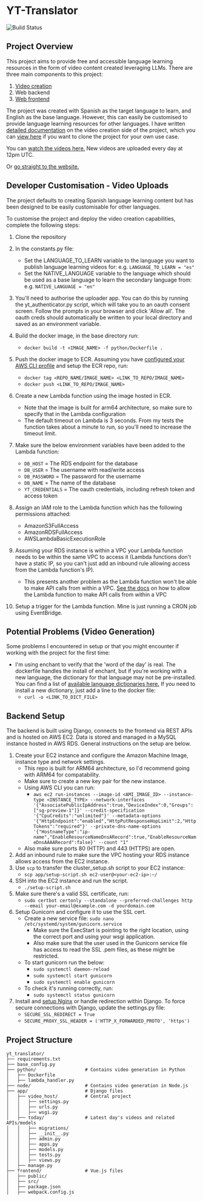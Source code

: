 # YT-Translator

![Build Status](https://github.com/bendsouza2/yt-translator/actions/workflows/python-unittest.yml/badge.svg)


## Project Overview
This project aims to provide free and accessible language learning resources in the form of video content created leveraging LLMs. There are three main components to this project:

1. [Video creation]((https://www.youtube.com/channel/UCQjyvCIR9IkG02Q0Wmpz9sQ))
2. Web backend
3. [Web frontend](https://videos.internationalwordoftheday.info/)


The project was created with Spanish as the target language to learn, and English as the base language. However, this can easily be customised to provide language learning resources for other languages. I have written [detailed documentation](https://github.com/bendsouza2/yt-translator/tree/main/python/README.md) on the video creation side of the project, which you can [view here](https://github.com/bendsouza2/yt-translator/tree/main/python/README.md) if you want to clone the project for your own use case. 


You can [watch the videos here.](https://www.youtube.com/channel/UCQjyvCIR9IkG02Q0Wmpz9sQ) New videos are uploaded every day at 12pm UTC. 

Or [go straight to the website.](https://videos.internationalwordoftheday.info/)


## Developer Customisation - Video Uploads

The project defaults to creating Spanish language learning content but has been designed to be easily customisable for other languages.

To customise the project and deploy the video creation capabilities, complete the following steps:

1. Clone the repository

2. In the constants.py file:
   - Set the LANGUAGE_TO_LEARN variable to the language you want to publish language learning videos for: e.g. `LANGUAGE_TO_LEARN = "es"`
   - Set the NATIVE_LANGUAGE variable to the language which should be used as a base language to learn the secondary language from: e.g. `NATIVE_LANGUAGE = "en"`

3. You'll need to authorise the uploader app. You can do this by running the yt_authenticator.py script, which will take you to an oauth consent screen. Follow the prompts in your browser and click 'Allow all'. The oauth creds should automatically be written to your local directory and saved as an environment variable. 


4. Build the docker image, in the base directory run:
   - `docker build -t <IMAGE_NAME> -f python/Dockerfile .`

5. Push the docker image to ECR. Assuming you have [configured your AWS CLI profile](https://docs.aws.amazon.com/cli/latest/userguide/getting-started-quickstart.html) and setup the ECR repo, run:
   - `docker tag <REPO_NAME/IMAGE_NAME> <LINK_TO_REPO/IMAGE_NAME>`
   - `docker push <LINK_TO_REPO/IMAGE_NAME>`

6. Create a new Lambda function using the image hosted in ECR.
   - Note that the image is built for arm64 architecture, so make sure to specify that in the Lambda configuration
   - The default timeout on Lambda is 3 seconds. From my tests the function takes about a minute to run, so you'll need to increase the timeout limit.

7. Make sure the below environment variables have been added to the Lambda function:
   - `DB_HOST` = The RDS endpoint for the database
   - `DB_USER` = The username with read/write access
   - `DB_PASSWORD` = The password for the username
   - `DB_NAME` = The name of the database
   - `YT_CREDENTIALS` = The oauth credentials, including refresh token and access token

8. Assign an IAM role to the Lambda function which has the following permissions attached:
   - AmazonS3FullAccess
   - AmazonRDSFullAccess
   - AWSLambdaBasicExecutionRole

9. Assuming your RDS instance is within a VPC your Lambda function needs to be within the same VPC to access it (Lambda functions don't have a static IP, so you can't just add an inbound rule allowing access from the Lambda function's IP).
   - This presents another problem as the Lambda function won't be able to make API calls from within a VPC. [See the docs](https://repost.aws/knowledge-center/internet-access-lambda-function) on how to allow the Lambda function to make API calls from within a VPC

10. Setup a trigger for the Lambda function. Mine is just running a CRON job using EventBridge.


## Potential Problems (Video Generation)
Some problems I encountered in setup or that you might encounter if working with the project for the first time:

* I'm using enchant to verify that the 'word of the day' is real. The dockerfile handles the install of enchant, but if you're working with a new language, the dictionary for that language may not be pre-installed. You can find a list of [available language dictionaries here.](https://cgit.freedesktop.org/libreoffice/dictionaries/tree/) If you need to install a new dictionary, just add a line to the docker file:
   - `curl -o <LINK_TO_DICT_FILE>`


## Backend Setup

The backend is built using Django, connects to the frontend via REST APIs and is hosted on AWS EC2. Data is stored and managed in a MySQL instance hosted in AWS RDS. General instructions on the setup are below.

1. Create your EC2 instance and configure the Amazon Machine Image, instance type and network settings. 
   - This repo is built for ARM64 architecture, so I'd recommend going with ARM64 for compatability.
   - Make sure to create a new key pair for the new instance.
   - Using AWS CLI you can run:
      - `aws ec2 run-instances --image-id <AMI_IMAGE_ID> --instance-type <INSTANCE_TYPE> --network-interfaces '{"AssociatePublicIpAddress":true,"DeviceIndex":0,"Groups":["sg-preview-1"]}' --credit-specification '{"CpuCredits":"unlimited"}' --metadata-options '{"HttpEndpoint":"enabled","HttpPutResponseHopLimit":2,"HttpTokens":"required"}' --private-dns-name-options '{"HostnameType":"ip-name","EnableResourceNameDnsARecord":true,"EnableResourceNameDnsAAAARecord":false}' --count "1" `
   - Also make sure ports 80 (HTTP) and 443 (HTTPS) are open.
2. Add an inbound rule to make sure the VPC hosting your RDS instance allows access from the EC2 instance.
3. Use `scp` to transfer the cluster_setup.sh script to your EC2 instance:
   - `scp app/setup-script.sh ec2-user@<your-ec2-ip>:~/`
4. SSH into the EC2 instance and run the script. 
   - `./setup-script.sh`
5. Make sure there's a valid SSL certificate, run:
   - `sudo certbot certonly --standalone --preferred-challenges http --email your-email@example.com -d yourdomain.com`
6. Setup Gunicorn and configure it to use the SSL cert.
   - Create a new service file: `sudo nano /etc/systemd/system/gunicorn.service`
      - Make sure the ExecStart is pointing to the right location, using the correct port and using your wsgi application.
      - Also make sure that the user used in the Gunicorn service file has access to read the SSL .pem files, as these might be restricted.
   - To start gunicorn run the below:
      - `sudo systemctl daemon-reload`
      - `sudo systemctl start gunicorn`
      - `sudo systemctl enable gunicorn`
   - To check it's running correctly, run:
      - `sudo systemctl status gunicorn`
7. Install and [setup Nginx](https://ubuntu.com/tutorials/install-and-configure-nginx#1-overview) or handle redirection within Django. To force secure connections with Django, update the settings.py file:
   - `SECURE_SSL_REDIRECT = True`
   - `SECURE_PROXY_SSL_HEADER = ('HTTP_X_FORWARDED_PROTO', 'https') `




## Project Structure


```plaintext
yt_translator/
├── requirements.txt
├── base_config.py
├── python/                  # Contains video generation in Python
│   ├── Dockerfile
│   ├── lambda_handler.py
├── node/                    # Contains video generation in Node.js
├── app/                     # Django files
│   ├── video_host/          # Central project
│   │   ├── settings.py
│   │   ├── urls.py
│   │   ├── wsgi.py
│   ├── today/               # Latest day's videos and related APIs/models
│   │   ├── migrations/
│   │   ├── __init__.py
│   │   ├── admin.py
│   │   ├── apps.py
│   │   ├── models.py
│   │   ├── tests.py
│   │   ├── views.py
│   ├── manage.py
├── frontend/                # Vue.js files
│   ├── public/
│   ├── src/
│   ├── package.json
│   ├── webpack.config.js



